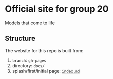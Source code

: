# Official site for group 20

Models that come to life

## Structure

The website for this repo is built from:
1. `branch`: `gh-pages`
2. directory: `docs/`
3. splash/first/initial page: [`index.md`](docs/index.md)
